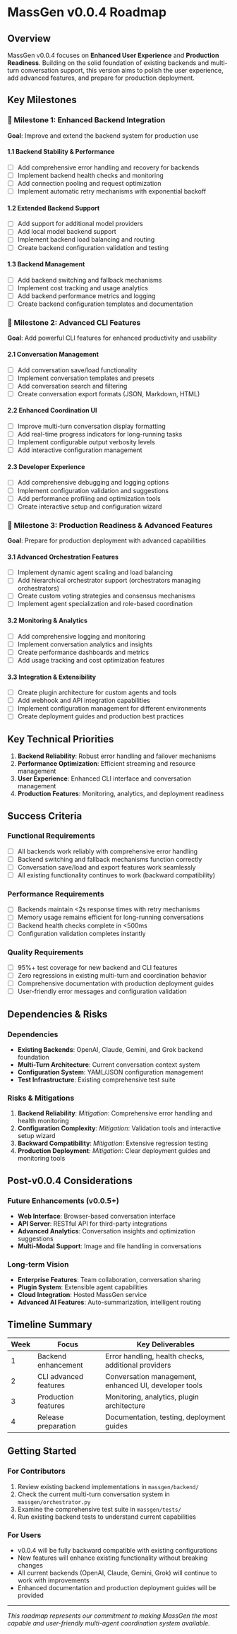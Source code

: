 # MassGen v0.0.4 Roadmap

## Overview

MassGen v0.0.4 focuses on **Enhanced User Experience** and **Production Readiness**. Building on the solid foundation of existing backends and multi-turn conversation support, this version aims to polish the user experience, add advanced features, and prepare for production deployment.

## Key Milestones

### 🎯 Milestone 1: Enhanced Backend Integration
**Goal**: Improve and extend the backend system for production use

#### 1.1 Backend Stability & Performance
- [ ] Add comprehensive error handling and recovery for backends
- [ ] Implement backend health checks and monitoring
- [ ] Add connection pooling and request optimization
- [ ] Implement automatic retry mechanisms with exponential backoff

#### 1.2 Extended Backend Support  
- [ ] Add support for additional model providers
- [ ] Add local model backend support
- [ ] Implement backend load balancing and routing
- [ ] Create backend configuration validation and testing

#### 1.3 Backend Management
- [ ] Add backend switching and fallback mechanisms
- [ ] Implement cost tracking and usage analytics
- [ ] Add backend performance metrics and logging
- [ ] Create backend configuration templates and documentation

### 🎯 Milestone 2: Advanced CLI Features
**Goal**: Add powerful CLI features for enhanced productivity and usability

#### 2.1 Conversation Management
- [ ] Add conversation save/load functionality
- [ ] Implement conversation templates and presets
- [ ] Add conversation search and filtering
- [ ] Create conversation export formats (JSON, Markdown, HTML)

#### 2.2 Enhanced Coordination UI
- [ ] Improve multi-turn conversation display formatting
- [ ] Add real-time progress indicators for long-running tasks
- [ ] Implement configurable output verbosity levels
- [ ] Add interactive configuration management

#### 2.3 Developer Experience
- [ ] Add comprehensive debugging and logging options
- [ ] Implement configuration validation and suggestions
- [ ] Add performance profiling and optimization tools
- [ ] Create interactive setup and configuration wizard

### 🎯 Milestone 3: Production Readiness & Advanced Features
**Goal**: Prepare for production deployment with advanced capabilities

#### 3.1 Advanced Orchestration Features
- [ ] Implement dynamic agent scaling and load balancing
- [ ] Add hierarchical orchestrator support (orchestrators managing orchestrators)
- [ ] Create custom voting strategies and consensus mechanisms
- [ ] Implement agent specialization and role-based coordination

#### 3.2 Monitoring & Analytics
- [ ] Add comprehensive logging and monitoring
- [ ] Implement conversation analytics and insights
- [ ] Create performance dashboards and metrics
- [ ] Add usage tracking and cost optimization features

#### 3.3 Integration & Extensibility
- [ ] Create plugin architecture for custom agents and tools
- [ ] Add webhook and API integration capabilities
- [ ] Implement configuration management for different environments
- [ ] Create deployment guides and production best practices

## Key Technical Priorities

1. **Backend Reliability**: Robust error handling and failover mechanisms
2. **Performance Optimization**: Efficient streaming and resource management
3. **User Experience**: Enhanced CLI interface and conversation management
4. **Production Features**: Monitoring, analytics, and deployment readiness

## Success Criteria

### Functional Requirements
- [ ] All backends work reliably with comprehensive error handling
- [ ] Backend switching and fallback mechanisms function correctly
- [ ] Conversation save/load and export features work seamlessly
- [ ] All existing functionality continues to work (backward compatibility)

### Performance Requirements
- [ ] Backends maintain <2s response times with retry mechanisms
- [ ] Memory usage remains efficient for long-running conversations
- [ ] Backend health checks complete in <500ms
- [ ] Configuration validation completes instantly

### Quality Requirements
- [ ] 95%+ test coverage for new backend and CLI features
- [ ] Zero regressions in existing multi-turn and coordination behavior
- [ ] Comprehensive documentation with production deployment guides
- [ ] User-friendly error messages and configuration validation

## Dependencies & Risks

### Dependencies
- **Existing Backends**: OpenAI, Claude, Gemini, and Grok backend foundation
- **Multi-Turn Architecture**: Current conversation context system
- **Configuration System**: YAML/JSON configuration management
- **Test Infrastructure**: Existing comprehensive test suite

### Risks & Mitigations
1. **Backend Reliability**: *Mitigation*: Comprehensive error handling and health monitoring
2. **Configuration Complexity**: *Mitigation*: Validation tools and interactive setup wizard
3. **Backward Compatibility**: *Mitigation*: Extensive regression testing
4. **Production Deployment**: *Mitigation*: Clear deployment guides and monitoring tools

## Post-v0.0.4 Considerations

### Future Enhancements (v0.0.5+)
- **Web Interface**: Browser-based conversation interface
- **API Server**: RESTful API for third-party integrations
- **Advanced Analytics**: Conversation insights and optimization suggestions
- **Multi-Modal Support**: Image and file handling in conversations

### Long-term Vision
- **Enterprise Features**: Team collaboration, conversation sharing
- **Plugin System**: Extensible agent capabilities
- **Cloud Integration**: Hosted MassGen service
- **Advanced AI Features**: Auto-summarization, intelligent routing

## Timeline Summary

| Week | Focus | Key Deliverables |
|------|-------|------------------|
| 1 | Backend enhancement | Error handling, health checks, additional providers |
| 2 | CLI advanced features | Conversation management, enhanced UI, developer tools |
| 3 | Production features | Monitoring, analytics, plugin architecture |
| 4 | Release preparation | Documentation, testing, deployment guides |

## Getting Started

### For Contributors
1. Review existing backend implementations in `massgen/backend/`
2. Check the current multi-turn conversation system in `massgen/orchestrator.py`
3. Examine the comprehensive test suite in `massgen/tests/`
4. Run existing backend tests to understand current capabilities

### For Users
- v0.0.4 will be fully backward compatible with existing configurations
- New features will enhance existing functionality without breaking changes
- All current backends (OpenAI, Claude, Gemini, Grok) will continue to work with improvements
- Enhanced documentation and production deployment guides will be provided

---

*This roadmap represents our commitment to making MassGen the most capable and user-friendly multi-agent coordination system available.*